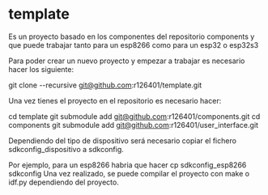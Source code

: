 # template

Es un proyecto basado en los componentes del repositorio components y que puede trabajar tanto para un esp8266 como para un esp32 o esp32s3

Para poder crear un nuevo proyecto y empezar a trabajar es necesario hacer los siguiente:

git clone --recursive git@github.com:r126401/template.git

Una vez tienes el proyecto en el repositorio es necesario hacer:

cd template
git submodule add git@github.com:r126401/components.git
cd components
git submodule add git@github.com:r126401/user_interface.git

Dependiendo del tipo de dispositivo será necesario copiar el fichero sdkconfig_dispositivo a sdkconfig.

Por ejemplo, para un esp8266 habria que hacer cp sdkconfig_esp8266 sdkconfig
Una vez realizado, se puede compilar el proyecto con make o idf.py dependiendo del proyecto.



